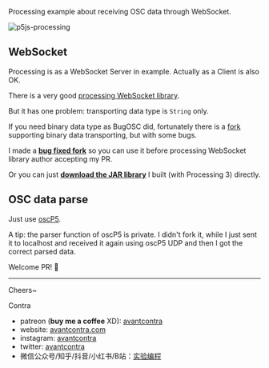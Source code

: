Processing example about receiving OSC data through WebSocket.

![p5js-processing](http://float.intplusplus.cn/p5js-processing.gif)

## WebSocket

Processing is as a WebSocket Server in example. Actually as a Client is also OK.

There is a very good [processing WebSocket library](https://github.com/alexandrainst/processing_websockets).

But it has one problem: transporting data type is `String` only.

If you need binary data type as BugOSC did, 
fortunately there is a [fork](https://github.com/micuat/processing_websockets) supporting binary data transporting, but with some bugs.

I made a [**bug fixed fork**](https://github.com/avantcontra/processing_websockets) so you can use it before processing WebSocket library author accepting my PR.

Or you can just [**download the JAR library**](https://github.com/avantcontra/processing_websockets/blob/master/webSockets.zip) I built (with Processing 3) directly.




## OSC data parse
Just use [oscP5](http://www.sojamo.de/libraries/oscp5/).

A tip: 
the parser function of oscP5 is private. I didn't fork it, while I just sent it to localhost and received it again using oscP5 UDP and then I got the correct parsed data.


Welcome PR! 👏

-----

Cheers~

Contra

- patreon (**buy me a coffee** XD): [avantcontra](https://www.patreon.com/avantcontra)
- website: [avantcontra.com](https://www.avantcontra.com)
- instagram: [avantcontra](https://instagram.com/avantcontra)
- twitter: [avantcontra](https://twitter.com/avantcontra)
- 微信公众号/知乎/抖音/小红书/B站：[实验编程](https://space.bilibili.com/309452713)
